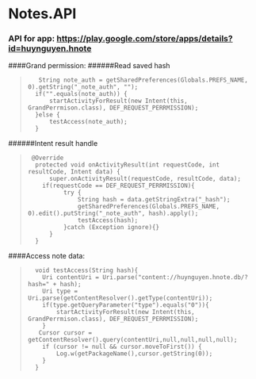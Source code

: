 # Notes.API

### API for app: https://play.google.com/store/apps/details?id=huynguyen.hnote

####Grand permission:
######Read saved hash

>        String note_auth = getSharedPreferences(Globals.PREFS_NAME, 0).getString("_note_auth", "");
>       if("".equals(note_auth)) {
>           startActivityForResult(new Intent(this, GrandPerrmison.class), DEF_REQUEST_PERRMISSION);
>       }else {
>           testAccess(note_auth);
>       }
######Intent result handle
>      @Override
>       protected void onActivityResult(int requestCode, int resultCode, Intent data) {
>           super.onActivityResult(requestCode, resultCode, data);
>         if(requestCode == DEF_REQUEST_PERRMISSION){
>               try {
>                   String hash = data.getStringExtra("_hash");
>                   getSharedPreferences(Globals.PREFS_NAME, 0).edit().putString("_note_auth", hash).apply();
>                   testAccess(hash);
>               }catch (Exception ignore){}
>           }
>       }

####Access note data:
        
>       void testAccess(String hash){
>         Uri contentUri = Uri.parse("content://huynguyen.hnote.db/?hash=" + hash);
>         Uri type =  Uri.parse(getContentResolver().getType(contentUri));
>         if(type.getQueryParameter("type").equals("0")){
>             startActivityForResult(new Intent(this, GrandPerrmison.class), DEF_REQUEST_PERRMISSION);
>         }
>        Cursor cursor = getContentResolver().query(contentUri,null,null,null,null);
>         if (cursor != null && cursor.moveToFirst()) {
>             Log.w(getPackageName(),cursor.getString(0));
>         }
>       }
